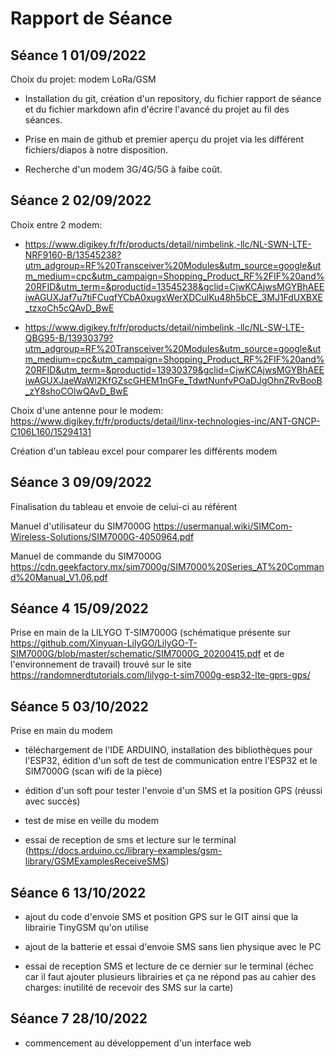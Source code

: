 Rapport de Séance
==
Séance 1 01/09/2022
-
Choix du projet: modem LoRa/GSM

* Installation du git, création d'un repository, du fichier rapport de séance et du fichier markdown afin d'écrire l'avancé du projet au fil des séances.

* Prise en main de github et premier aperçu du projet via les différent fichiers/diapos à notre disposition.

* Recherche d'un modem 3G/4G/5G à faibe coût. 

Séance 2 02/09/2022
-
Choix entre 2 modem:
* https://www.digikey.fr/fr/products/detail/nimbelink,-llc/NL-SWN-LTE-NRF9160-B/13545238?utm_adgroup=RF%20Transceiver%20Modules&utm_source=google&utm_medium=cpc&utm_campaign=Shopping_Product_RF%2FIF%20and%20RFID&utm_term=&productid=13545238&gclid=CjwKCAjwsMGYBhAEEiwAGUXJaf7u7tiFCuqfYCbA0xugxWerXDCulKu48h5bCE_3MJ1FdUXBXE_tzxoCh5cQAvD_BwE
 
* https://www.digikey.fr/fr/products/detail/nimbelink,-llc/NL-SW-LTE-QBG95-B/13930379?utm_adgroup=RF%20Transceiver%20Modules&utm_source=google&utm_medium=cpc&utm_campaign=Shopping_Product_RF%2FIF%20and%20RFID&utm_term=&productid=13930379&gclid=CjwKCAjwsMGYBhAEEiwAGUXJaeWaWl2KfGZscGHEM1nGFe_TdwtNunfvPOaDJgOhnZRvBooB_zY8shoCOlwQAvD_BwE

Choix d'une antenne pour le modem:
https://www.digikey.fr/fr/products/detail/linx-technologies-inc/ANT-GNCP-C106L160/15294131

Création d'un tableau excel pour comparer les différents modem

Séance 3 09/09/2022
-
Finalisation du tableau et envoie de celui-ci au référent

Manuel d'utilisateur du SIM7000G https://usermanual.wiki/SIMCom-Wireless-Solutions/SIM7000G-4050964.pdf

Manuel de commande du SIM7000G https://cdn.geekfactory.mx/sim7000g/SIM7000%20Series_AT%20Command%20Manual_V1.06.pdf

Séance 4 15/09/2022
-
Prise en main de la LILYGO T-SIM7000G (schématique présente sur https://github.com/Xinyuan-LilyGO/LilyGO-T-SIM7000G/blob/master/schematic/SIM7000G_20200415.pdf et de l'environnement de travail) trouvé sur le site https://randomnerdtutorials.com/lilygo-t-sim7000g-esp32-lte-gprs-gps/

Séance 5 03/10/2022
-
Prise en main du modem

* téléchargement de l'IDE ARDUINO, installation des bibliothèques pour l'ESP32, édition d'un soft de test de communication entre l'ESP32 et le SIM7000G (scan wifi de la pièce)

* édition d'un soft pour tester l'envoie d'un SMS et la position GPS (réussi avec succès)

* test de mise en veille du modem

* essai de reception de sms et lecture sur le terminal (https://docs.arduino.cc/library-examples/gsm-library/GSMExamplesReceiveSMS)

Séance 6 13/10/2022
-

* ajout du code d'envoie SMS et position GPS sur le GIT ainsi que la librairie TinyGSM qu'on utilise

* ajout de la batterie et essai d'envoie SMS sans lien physique avec le PC

* essai de reception SMS et lecture de ce dernier sur le terminal (échec car il faut ajouter plusieurs librairies et ça ne répond pas au cahier des charges: inutilité de recevoir des SMS sur la carte)

Séance 7 28/10/2022
-

* commencement au développement d'un interface web


